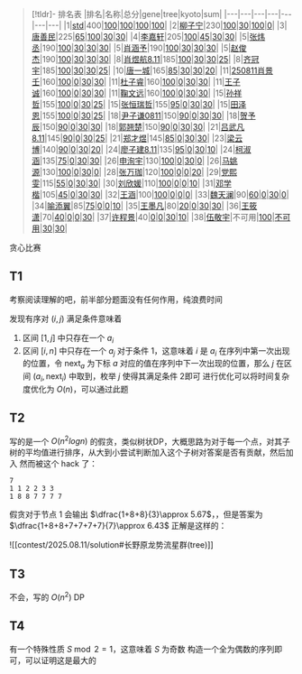 > [!tldr]-  排名表
> |排名|名称|总分|gene|tree|kyoto|sum|
|---|---|---|---|---|---|---|
|1|[std](#c1)|400|[100](#c1p0)|[100](#c1p1)|[100](#c1p2)|[100](#c1p3)|
|2|[柳子宁](#c18)|230|[100](#c18p0)|[30](#c18p1)|[100](#c18p2)|[0](#c18p3)|
|3|[唐善民](#c7)|225|[65](#c7p0)|[100](#c7p1)|[30](#c7p2)|[30](#c7p3)|
|4|[李嘉轩](#c15)|205|[100](#c15p0)|[45](#c15p1)|[30](#c15p2)|[30](#c15p3)|
|5|[张炜丞](#c14)|190|[100](#c14p0)|[30](#c14p1)|[30](#c14p2)|[30](#c14p3)|
|5|[肖涵予](#c26)|190|[100](#c26p0)|[30](#c26p1)|[30](#c26p2)|[30](#c26p3)|
|5|[赵俊杰](#c30)|190|[100](#c30p0)|[30](#c30p1)|[30](#c30p2)|[30](#c30p3)|
|8|[肖煜航8.11](#c27)|185|[100](#c27p0)|[30](#c27p1)|[30](#c27p2)|[25](#c27p3)|
|8|[齐冠宇](#c37)|185|[100](#c37p0)|[30](#c37p1)|[30](#c37p2)|[25](#c37p3)|
|10|[唐一城](#c6)|165|[85](#c6p0)|[30](#c6p1)|[30](#c6p2)|[20](#c6p3)|
|11|[250811肖景壬](#c0)|160|[100](#c0p0)|[0](#c0p1)|[30](#c0p2)|[30](#c0p3)|
|11|[杜子睿](#c16)|160|[100](#c16p0)|[0](#c16p1)|[30](#c16p2)|[30](#c16p3)|
|11|[王子诚](#c21)|160|[100](#c21p0)|[0](#c21p1)|[30](#c21p2)|[30](#c21p3)|
|11|[鞠文远](#c34)|160|[100](#c34p0)|[0](#c34p1)|[30](#c34p2)|[30](#c34p3)|
|15|[孙祥哲](#c9)|155|[100](#c9p0)|[0](#c9p1)|[30](#c9p2)|[25](#c9p3)|
|15|[张恒瑞哲](#c13)|155|[95](#c13p0)|[0](#c13p1)|[30](#c13p2)|[30](#c13p3)|
|15|[田泽恩](#c24)|155|[100](#c24p0)|[0](#c24p1)|[30](#c24p2)|[25](#c24p3)|
|18|[尹子谦0811](#c10)|150|[90](#c10p0)|[0](#c10p1)|[30](#c10p2)|[30](#c10p3)|
|18|[贺予辰](#c29)|150|[90](#c29p0)|[0](#c29p1)|[30](#c29p2)|[30](#c29p3)|
|18|[郭翘楚](#c33)|150|[90](#c33p0)|[0](#c33p1)|[30](#c33p2)|[30](#c33p3)|
|21|[吕武凡8.11](#c5)|145|[90](#c5p0)|[0](#c5p1)|[30](#c5p2)|[25](#c5p3)|
|21|[郑才煜](#c32)|145|[85](#c32p0)|[0](#c32p1)|[30](#c32p2)|[30](#c32p3)|
|23|[梁云博](#c19)|140|[90](#c19p0)|[0](#c19p1)|[30](#c19p2)|[20](#c19p3)|
|24|[廖子建8.11](#c11)|135|[95](#c11p0)|[0](#c11p1)|[30](#c11p2)|[10](#c11p3)|
|24|[柯淑涵](#c17)|135|[75](#c17p0)|[0](#c17p1)|[30](#c17p2)|[30](#c17p3)|
|26|[申洵宇](#c25)|130|[100](#c25p0)|[0](#c25p1)|[30](#c25p2)|[0](#c25p3)|
|26|[马姚源](#c35)|130|[100](#c35p0)|[0](#c35p1)|[30](#c35p2)|[0](#c35p3)|
|28|[张万珈](#c12)|120|[100](#c12p0)|[0](#c12p1)|[0](#c12p2)|[20](#c12p3)|
|29|[党熙雯](#c3)|115|[55](#c3p0)|[0](#c3p1)|[30](#c3p2)|[30](#c3p3)|
|30|[刘欣媛](#c4)|110|[100](#c4p0)|[0](#c4p1)|[0](#c4p2)|[10](#c4p3)|
|31|[邓学楷](#c31)|105|[45](#c31p0)|[0](#c31p1)|[30](#c31p2)|[30](#c31p3)|
|32|[王涵](#c22)|100|[100](#c22p0)|[0](#c22p1)|[0](#c22p2)|[0](#c22p3)|
|33|[魏天澜](#c36)|90|[60](#c36p0)|[0](#c36p1)|[30](#c36p2)|[0](#c36p3)|
|34|[喻添翼](#c8)|85|[75](#c8p0)|[0](#c8p1)|[0](#c8p2)|[10](#c8p3)|
|35|[王墨凡](#c20)|80|[20](#c20p0)|[0](#c20p1)|[30](#c20p2)|[30](#c20p3)|
|36|[王筱潇](#c23)|70|[40](#c23p0)|[0](#c23p1)|[0](#c23p2)|[30](#c23p3)|
|37|[许程景](#c28)|40|[0](#c28p0)|[0](#c28p1)|[30](#c28p2)|[10](#c28p3)|
|38|[伍敬宇](#c2)|不可用|[100](#c2p0)|[不可用](#c2p1)|[30](#c2p2)|[30](#c2p3)|

贪心比赛
## T1
考察阅读理解的吧，前半部分题面没有任何作用，纯浪费时间

发现有序对 $(i,j)$ 满足条件意味着
1. 区间 $[1,j]$ 中只存在一个 $a_i$ 
2. 区间 $[i,n]$ 中只存在一个 $a_j$
对于条件 1，这意味着 $i$ 是 $a_i$ 在序列中第一次出现的位置，令 $\operatorname{next}_a$ 为下标 $a$ 对应的值在序列中下一次出现的位置，那么 $j$ 在区间 $(a_i,\operatorname{next}_i)$ 中取到，枚举 $j$ 使得其满足条件 2即可
进行优化可以将时间复杂度优化为 $O(n)$，可以通过此题
## T2
写的是一个 $O(n^2logn)$ 的假贪，类似树状DP，大概思路为对于每一个点，对其子树的平均值进行排序，从大到小尝试判断加入这个子树对答案是否有贡献，然后加入
然而被这个 hack 了：

```
7
1 1 2 2 3 3
1 8 8 7 7 7 7
```

假贪对于节点 1 会输出 $\dfrac{1+8+8}{3}\approx 5.67$，，但是答案为 $\dfrac{1+8+8+7+7+7+7}{7}\approx 6.43$
正解是这样的：

![[contest/2025.08.11/solution#长野原龙势流星群(tree)]]

## T3
不会，写的 $O(n^2)$ DP
## T4
有一个特殊性质 $S\bmod 2=1$，这意味着 $S$ 为奇数
构造一个全为偶数的序列即可，可以证明这是最大的
